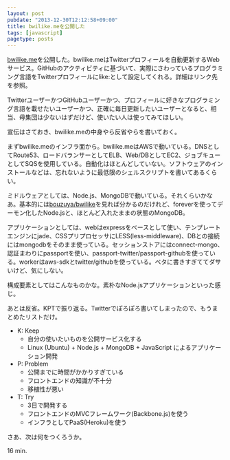 ```yaml
---
layout: post
pubdate: "2013-12-30T12:12:58+09:00"
title: bwilike.meを公開した
tags: [javascript]
pagetype: posts
---
```

[bwilike.me][]を公開した。bwilike.meはTwitterプロフィールを自動更新するWebサービス。GitHubのアクティビティに基づいて、実際にさわっているプログラミング言語をTwitterプロフィールにlike:として設定してくれる。詳細はリンク先を参照。

TwitterユーザーかつGitHubユーザーかつ、プロフィールに好きなプログラミング言語を載せたいユーザーかつ、正確に毎日更新したいユーザーとなると、相当、母集団は少ないはずだけど、使いたい人は使ってみてほしい。

宣伝はさておき、bwilike.meの中身やら反省やらを書いておく。

まずbwilike.meのインフラ面から。bwilike.meはAWSで動いている。DNSとしてRoute53、ロードバランサーとしてELB、Web/DBとしてEC2、ジョブキューとしてSQSを使用している。自動化はほとんどしていない。ソフトウェアのインストールなどは、忘れないように最低限のシェルスクリプトを書いてあるくらい。

ミドルウェアとしては、Node.js、MongoDBで動いている。それくらいかなあ。基本的には[bouzuya/bwilike][]を見れば分かるのだけれど、foreverを使ってデーモン化したNode.jsと、ほとんど入れたままの状態のMongoDB。

アプリケーションとしては、webはexpressをベースとして使い、テンプレートエンジンにjade、CSSプリプロセッサにLESS(less-middleware)、DBとの接続にはmongodbをそのまま使っている。セッションストアにはconnect-mongo、認証まわりにpassportを使い、passport-twitter/passport-githubを使っている。workerはaws-sdkとtwitter/githubを使っている。ベタに書きすぎててダサいけど、気にしない。

構成要素としてはこんなものかな。素朴なNode.jsアプリケーションといった感じ。

あとは反省。KPTで振り返る。Twitterでぽろぽろ書いてしまったので、もうまとめたリストだけ。

- K: Keep
  - 自分の使いたいものを公開サービス化する
  - Linux (Ubuntu) + Node.js + MongoDB + JavaScript によるアプリケーション開発
- P: Problem
  - 公開までに時間がかかりすぎている
  - フロントエンドの知識が不十分
  - 移植性が悪い
- T: Try
  - 3日で開発する
  - フロントエンドのMVCフレームワーク(Backbone.js)を使う
  - インフラとしてPaaS(Heroku)を使う

さあ、次は何をつくろうか。

16 min.

[bwilike.me]: http://bwilike.me/
[bouzuya/bwilike]: https://github.com/bouzuya/bwilike

